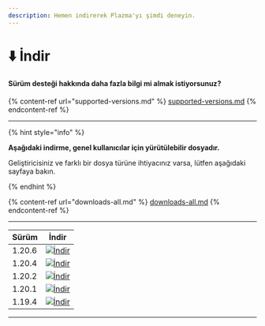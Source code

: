 ```yaml
---
description: Hemen indirerek Plazma'yı şimdi deneyin.
---
```


# ⬇️ İndir

#### Sürüm desteği hakkında daha fazla bilgi mi almak istiyorsunuz?

{% content-ref url="supported-versions.md" %}
[supported-versions.md](supported-versions.md)
{% endcontent-ref %}

***

{% hint style="info" %}

**Aşağıdaki indirme, genel kullanıcılar için yürütülebilir dosyadır.**

Geliştiricisiniz ve farklı bir dosya türüne ihtiyacınız varsa, lütfen aşağıdaki sayfaya bakın.

{% endhint %}

{% content-ref url="downloads-all.md" %}
[downloads-all.md](downloads-all.md)
{% endcontent-ref %}

***

<table data-view="cards">
    <thead>
        <tr>
            <th>Sürüm</th>
            <th>İndir</th>
        </tr>
    </thead>
    <tbody>
        <tr>
            <td>1.20.6</td>
            <td><a href="https://dl.plazmamc.org/1.20.6/">
 <img src="https://badge.plazmamc.org/1/İndir" alt="İndir">
 </a></td>
        </tr>
        <tr>
            <td>1.20.4</td>
            <td><a href="https://dl.plazmamc.org/1.20.4/">
 <img src="https://badge.plazmamc.org/2/İndir" alt="İndir">
 </a></td>
        </tr>
        <tr>
            <td>1.20.2</td>
            <td><a href="https://dl.plazmamc.org/1.20.2/">
 <img src="https://badge.plazmamc.org/6/İndir" alt="İndir">
 </a></td>
        </tr>
        <tr>
            <td>1.20.1</td>
            <td><a href="https://dl.plazmamc.org/1.20.1/">
 <img src="https://badge.plazmamc.org/4/İndir" alt="İndir">
 </a></td>
        </tr>
        <tr>
            <td>1.19.4</td>
            <td><a href="https://dl.plazmamc.org/1.19.4/">
 <img src="https://badge.plazmamc.org/4/İndir" alt="İndir">
 </a></td>
        </tr>
    </tbody>
</table>

***
